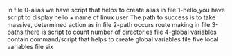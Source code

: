 in file 0-alias we have script that helps to create alias
in file 1-hello_you have script to display hello + name of linux user 
The path to success is to take massive, determined action as in file 2-path occurs route making
in file 3-paths there is script to count number of directories
file 4-global variables contain command/script that helps to create global variables
file five local variables
file six 
